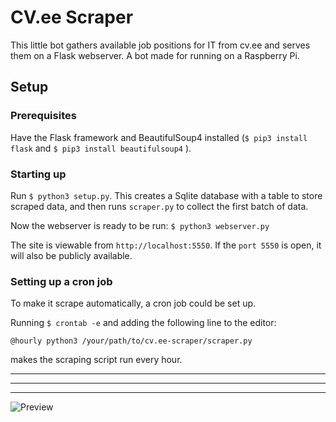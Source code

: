 # CV.ee Scraper
This little bot gathers available job positions for IT from cv.ee and serves them on a Flask webserver. A bot made for running on a Raspberry Pi.
## Setup
### Prerequisites
Have the Flask framework and BeautifulSoup4 installed (```$ pip3 install flask``` and ```$ pip3 install beautifulsoup4``` ).

### Starting up
Run ```$ python3 setup.py```.
This creates a Sqlite database with a table to store scraped data, and then runs ```scraper.py``` to collect the first batch of data.

Now the webserver is ready to be run: ```$ python3 webserver.py```

The site is viewable from ```http://localhost:5550```. If the ```port 5550``` is open, it will also be publicly available.

### Setting up a cron job
To make it scrape automatically, a cron job could be set up. 

Running ```$ crontab -e``` and adding the following line to the editor:

```@hourly python3 /your/path/to/cv.ee-scraper/scraper.py```

makes the scraping script run every hour.

--------------
--------------
--------------

![Preview](https://i.imgur.com/bXIl8D4.png)

